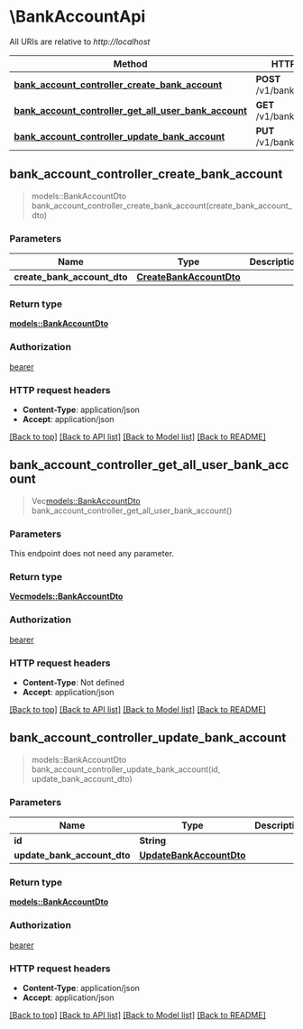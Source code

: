 # \BankAccountApi

All URIs are relative to *http://localhost*

Method | HTTP request | Description
------------- | ------------- | -------------
[**bank_account_controller_create_bank_account**](BankAccountApi.md#bank_account_controller_create_bank_account) | **POST** /v1/bankAccount | 
[**bank_account_controller_get_all_user_bank_account**](BankAccountApi.md#bank_account_controller_get_all_user_bank_account) | **GET** /v1/bankAccount | 
[**bank_account_controller_update_bank_account**](BankAccountApi.md#bank_account_controller_update_bank_account) | **PUT** /v1/bankAccount/{id} | 



## bank_account_controller_create_bank_account

> models::BankAccountDto bank_account_controller_create_bank_account(create_bank_account_dto)


### Parameters


Name | Type | Description  | Required | Notes
------------- | ------------- | ------------- | ------------- | -------------
**create_bank_account_dto** | [**CreateBankAccountDto**](CreateBankAccountDto.md) |  | [required] |

### Return type

[**models::BankAccountDto**](BankAccountDto.md)

### Authorization

[bearer](../README.md#bearer)

### HTTP request headers

- **Content-Type**: application/json
- **Accept**: application/json

[[Back to top]](#) [[Back to API list]](../README.md#documentation-for-api-endpoints) [[Back to Model list]](../README.md#documentation-for-models) [[Back to README]](../README.md)


## bank_account_controller_get_all_user_bank_account

> Vec<models::BankAccountDto> bank_account_controller_get_all_user_bank_account()


### Parameters

This endpoint does not need any parameter.

### Return type

[**Vec<models::BankAccountDto>**](BankAccountDto.md)

### Authorization

[bearer](../README.md#bearer)

### HTTP request headers

- **Content-Type**: Not defined
- **Accept**: application/json

[[Back to top]](#) [[Back to API list]](../README.md#documentation-for-api-endpoints) [[Back to Model list]](../README.md#documentation-for-models) [[Back to README]](../README.md)


## bank_account_controller_update_bank_account

> models::BankAccountDto bank_account_controller_update_bank_account(id, update_bank_account_dto)


### Parameters


Name | Type | Description  | Required | Notes
------------- | ------------- | ------------- | ------------- | -------------
**id** | **String** |  | [required] |
**update_bank_account_dto** | [**UpdateBankAccountDto**](UpdateBankAccountDto.md) |  | [required] |

### Return type

[**models::BankAccountDto**](BankAccountDto.md)

### Authorization

[bearer](../README.md#bearer)

### HTTP request headers

- **Content-Type**: application/json
- **Accept**: application/json

[[Back to top]](#) [[Back to API list]](../README.md#documentation-for-api-endpoints) [[Back to Model list]](../README.md#documentation-for-models) [[Back to README]](../README.md)

